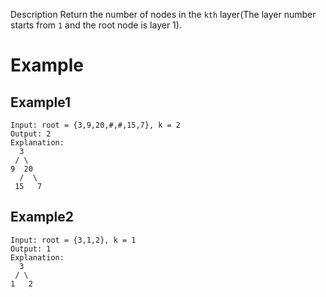 Description
Return the number of nodes in the `kth` layer(The layer number starts from `1` and the root node is layer 1).

# Example
## Example1
```
Input: root = {3,9,20,#,#,15,7}, k = 2
Output: 2
Explanation:
  3
 / \
9  20
  /  \
 15   7
 ```
## Example2
```
Input: root = {3,1,2}, k = 1
Output: 1
Explanation:
  3
 / \
1   2
```